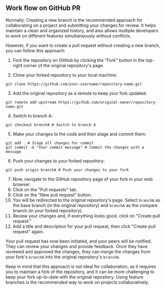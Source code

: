 ## Work flow on GitHub PR

Normally: Creating a new branch is the recommended approach for collaborating on a project and submitting your changes for review. It helps maintain a clean and organized history, and also allows multiple developers to work on different features simultaneously without conflicts.

However, if you want to create a pull request without creating a new branch, you can follow this approach:

1. Fork the repository on GitHub by clicking the "Fork" button in the top-right corner of the original repository's page.

2. Clone your forked repository to your local machine:

``` 
git clone https://github.com/your-username/repository-name.git
```

3. Add the original repository as a remote to keep your fork updated:

``` 
git remote add upstream https://github.com/original-owner/repository-name.git
```

4. Switch to branch A:

``` 
git checkout branchA # Switch to branch A
```

5. Make your changes to the code and then stage and commit them:

``` 
git add . # Stage all changes for commit
git commit -m "Your commit message" # Commit the changes with a message
```

6. Push your changes to your forked repository:

``` 
git push origin branchA # Push your changes to your fork
```

7. Now, navigate to the GitHub repository page of your fork in your web browser.
8. Click on the "Pull requests" tab.
9. Click on the "New pull request" button.
10. You will be redirected to the original repository's page. Select `branchA` as the base branch (in the original repository) and `branchA` as the compare branch (in your forked repository).
11. Review your changes and, if everything looks good, click on "Create pull request."
12. Add a title and description for your pull request, then click "Create pull request" again.

Your pull request has now been initiated, and your peers will be notified. They can review your changes and provide feedback. Once they have reviewed and approved the changes, they can merge the changes from your fork's `branchA` into the original repository's `branchA`.

Keep in mind that this approach is not ideal for collaboration, as it requires you to maintain a fork of the repository, and it can be more challenging to keep your fork up-to-date with the original repository. Using feature branches is the recommended way to work on projects collaboratively.

